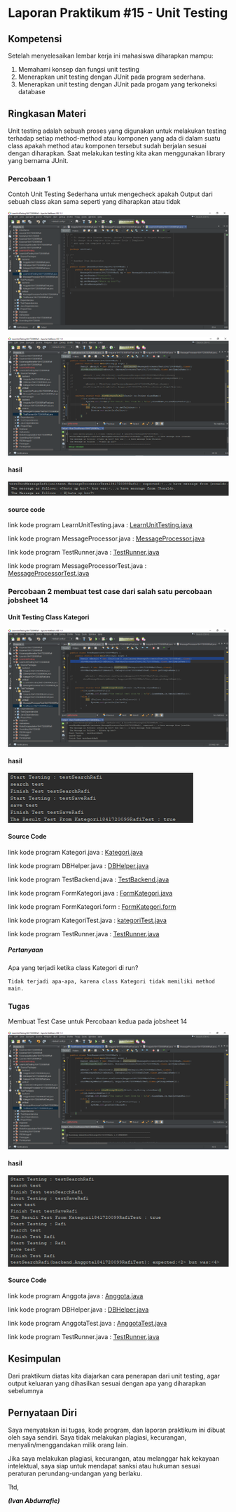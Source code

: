 # Laporan Praktikum #15 - Unit Testing

## Kompetensi
Setelah menyelesaikan lembar kerja ini mahasiswa diharapkan mampu:

1. Memahami konsep dan fungsi unit testing
2. Menerapkan unit testing dengan JUnit pada program sederhana.
3. Menerapkan unit testing dengan JUnit pada progam yang terkoneksi database

   
## Ringkasan Materi

Unit testing adalah sebuah proses yang digunakan untuk melakukan testing terhadap setiap method-method atau komponen yang ada di dalam suatu class apakah method atau komponen tersebut sudah berjalan sesuai dengan diharapkan. Saat melakukan testing kita akan menggunakan library yang bernama JUnit.

### Percobaan 1
Contoh Unit Testing Sederhana untuk mengecheck apakah Output dari sebuah class akan sama seperti yang diharapkan atau tidak

![contoh screenshot](img/p1.png)

![contoh screenshot](img/percobaan1.png)

#### hasil

![contoh screenshot](img/p1hasil.png)

#### source code 

link kode program LearnUnitTesting.java : [LearnUnitTesting.java](../../src/15_Unit_Testing/main/java/unittest/LearnUnitTesting1841720099Rafi.java)

link kode program MessageProcessor.java : 
[MessageProcessor.java](../../src/15_Unit_Testing/main/java/unittest/MessageProcessor1841720099Rafi.java)

link kode program TestRunner.java : [TestRunner.java](../../src/15_Unit_Testing/test/java/unittest/TestRunner1841720099Rafi.java)

link kode program MessageProcessorTest.java : 
[MessageProcessorTest.java](../../src/15_Unit_Testing/test/java/unittest/MessageProcessorTest1841720099Rafi.java)
         
### Percobaan 2 membuat test case dari salah satu percobaan jobsheet 14

#### Unit Testing Class Kategori 

![contoh screenshot](img/percobaan2.png)

#### hasil

![contoh screenshot](img/p2hasil.png)

#### Source Code

link kode program Kategori.java : [Kategori.java](../../src/15_Unit_Testing/main/java/backend/Kategori1841720099Rafi.java)

link kode program DBHelper.java : [DBHelper.java](../../src/15_Unit_Testing/main/java/backend/DBHelper1841720099Rafi.java)

link kode program TestBackend.java : [TestBackend.java](../../src/15_Unit_Testing/main/java/backend/TestBackend1841720099Rafi.java)

link kode program FormKategori.java : [FormKategori.java](../../src/15_Unit_Testing/main/java/backend/FrmKategori1841720099Rafi.java)

link kode program FormKategori.form : [FormKategori.form](../../src/15_Unit_Testing/main/java/backend/FrmKategori1841720099Rafi.form)

link kode program KategoriTest.java : [kategoriTest.java](../../src/15_Unit_Testing/test/java/backend/Kategori1841720099RafiTest.java)

link kode program TestRunner.java : [TestRunner.java](../../src/15_Unit_Testing/test/java/unittest/TestRunner1841720099Rafi.java)

##### Pertanyaan
Apa yang terjadi ketika class Kategori di run?

    Tidak terjadi apa-apa, karena class Kategori tidak memiliki method main.


### Tugas

Membuat Test Case untuk Percobaan kedua pada jobsheet 14



![contoh screenshot](img/tugas.png)

#### hasil

![contoh screenshot](img/tugashasil.png)

#### Source Code

link kode program Anggota.java : [Anggota.java](../../src/15_Unit_Testing/main/java/backend/Anggota1841720099Rafi.java)

link kode program DBHelper.java : [DBHelper.java](../../src/15_Unit_Testing/main/java/backend/DBHelper1841720099Rafi.java)

link kode program AnggotaTest.java : [AnggotaTest.java](../../src/15_Unit_Testing/test/java/backend/Anggota1841720099RafiTest.java)

link kode program TestRunner.java : [TestRunner.java](../../src/15_Unit_Testing/test/java/unittest/TestRunner1841720099Rafi.java)


## Kesimpulan

Dari praktikum diatas kita diajarkan cara penerapan dari unit testing, agar output keluaran yang dihasilkan sesuai dengan apa yang diharapkan sebelumnya

## Pernyataan Diri

Saya menyatakan isi tugas, kode program, dan laporan praktikum ini dibuat oleh saya sendiri. Saya tidak melakukan plagiasi, kecurangan, menyalin/menggandakan milik orang lain.

Jika saya melakukan plagiasi, kecurangan, atau melanggar hak kekayaan intelektual, saya siap untuk mendapat sanksi atau hukuman sesuai peraturan perundang-undangan yang berlaku.

Ttd,

***(Ivan Abdurrafie)***
